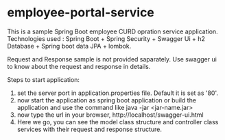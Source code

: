 # employee-portal-service
This is a sample Spring Boot employee CURD opration service application.
Technologies used : Spring Boot + Spring Security + Swagger Ui + h2 Database + Spring boot data JPA + lombok.

Request and Response sample is not provided saparately. Use swagger ui to know about the request and response in details.

Steps to start application:
  1. set the server port in application.properties file. Default it is set as '80'.
  2. now start the application as spring boot application or build the application and use the command like java -jar <jar-name.jar>
  3. now type the url in your browser, http://localhost/swagger-ui.html
  4. Here we go, you can see the model class structure and controller class services with their request and response structure.
